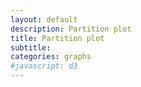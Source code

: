 ```yaml
---
layout: default
description: Partition plot
title: Partition plot
subtitle:
categories: graphs
#javascript: d3
---
```


<style>

.node rect {
  fill: #ddd;
}

.node text {
  font: 10px sans-serif;
}

.node tspan:last-child {
  font-size: 9px;
  fill-opacity: 0.8;
}

.node--internal text {
  font-weight: bold;
}

.node--leaf rect {
  fill-opacity: 0.6;
}

</style>
<svg width="960" height="4980"></svg>

<script src="https://d3js.org/d3.v4.min.js"></script>
<script src='{{ site.url }}/js/partition-plot.js'> </script>

<script>
var svg = d3.select("svg"),
  width = +svg.attr("width"),
  height = +svg.attr("height");

var format = d3.format(",d");

var color = d3.scaleOrdinal(d3.schemeCategory10);

var stratify = d3.stratify()
  .parentId(function(d) { return d.id.substring(0, d.id.lastIndexOf(".")); });

var partition = d3.partition()
  .size([height, width])
  .padding(1)
  .round(true);

d3.csv("{{ site.url }}/data/flare.csv", function(error, data) {
if (error) throw error;

var root = stratify(data)
    .sum(function(d) { return d.value; })
    .sort(function(a, b) { return b.height - a.height || b.value - a.value; });

partition(root);

var cell = svg
  .selectAll(".node")
  .data(root.descendants())
  .enter().append("g")
    .attr("class", function(d) { return "node" + (d.children ? " node--internal" : " node--leaf"); })
    .attr("transform", function(d) { return "translate(" + d.y0 + "," + d.x0 + ")"; });

cell.append("rect")
    .attr("id", function(d) { return "rect-" + d.id; })
    .attr("width", function(d) { return d.y1 - d.y0; })
    .attr("height", function(d) { return d.x1 - d.x0; })
  .filter(function(d) { return !d.children; })
    .style("fill", function(d) { while (d.depth > 1) d = d.parent; return color(d.id); });

cell.append("clipPath")
    .attr("id", function(d) { return "clip-" + d.id; })
  .append("use")
    .attr("xlink:href", function(d) { return "#rect-" + d.id + ""; });

cell.append("text")
    .attr("clip-path", function(d) { return "url(#clip-" + d.id + ")"; })
    .attr("x", 4)
  .selectAll("tspan")
    .data(function(d) { return [d.id.substring(d.id.lastIndexOf(".") + 1), " " + format(d.value)]; })
  .enter().append("tspan")
    .attr("y", 13)
    .text(function(d) { return d; });

cell.append("title")
    .text(function(d) { return d.id + "\n" + format(d.value); });
});

</script>
